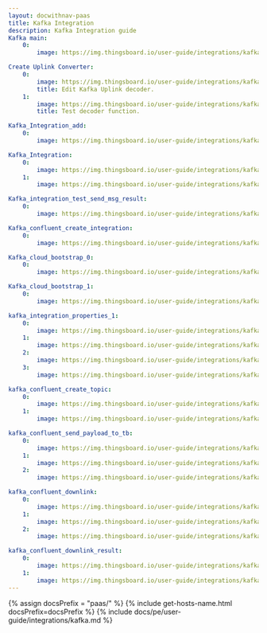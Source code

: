 ```yaml
---
layout: docwithnav-paas
title: Kafka Integration
description: Kafka Integration guide
Kafka main:
    0:
        image: https://img.thingsboard.io/user-guide/integrations/kafka/Kafka_main.png

Create Uplink Converter:
    0:
        image: https://img.thingsboard.io/user-guide/integrations/kafka/kafka_uplink_edit.png
        title: Edit Kafka Uplink decoder.
    1:
        image: https://img.thingsboard.io/user-guide/integrations/kafka/kafka_uplink_test_decoder.png
        title: Test decoder function.

Kafka_Integration_add:
    0:
        image: https://img.thingsboard.io/user-guide/integrations/kafka/kafka_integration_add.png

Kafka_Integration:
    0:
        image: https://img.thingsboard.io/user-guide/integrations/kafka/kafka_integration_edit_mode.png
    1:  
        image: https://img.thingsboard.io/user-guide/integrations/kafka/kafka_integration_save_changes.png

Kafka_integration_test_send_msg_result:
    0:
        image: https://img.thingsboard.io/user-guide/integrations/kafka/kafka_integration_test_send_msg_result.png

Kafka_confluent_create_integration:
    0:
        image: https://img.thingsboard.io/user-guide/integrations/kafka/confluent/create_integration/kafka_create_integration_main.png

Kafka_cloud_bootstrap_0:
    0:
        image: https://img.thingsboard.io/user-guide/integrations/kafka/confluent/create_integration/kafka_work_with_cluster_0.png

Kafka_cloud_bootstrap_1:
    0:
        image: https://img.thingsboard.io/user-guide/integrations/kafka/confluent/create_integration/kafka_work_with_cluster_1.png

kafka_integration_properties_1:
    0:
        image: https://img.thingsboard.io/user-guide/integrations/kafka/confluent/create_integration/kafka_integration_properties_API_keys_1.png
    1:
        image: https://img.thingsboard.io/user-guide/integrations/kafka/confluent/create_integration/kafka_integration_properties_API_keys_2.png
    2:
        image: https://img.thingsboard.io/user-guide/integrations/kafka/confluent/create_integration/kafka_integration_properties_API_keys_3.png
    3:
        image: https://img.thingsboard.io/user-guide/integrations/kafka/confluent/create_integration/kafka_integration_properties_1.png

kafka_confluent_create_topic:
    0:
        image: https://img.thingsboard.io/user-guide/integrations/kafka/confluent/create_integration/kafka_confluent_create_topic_0.png
    1:
        image: https://img.thingsboard.io/user-guide/integrations/kafka/confluent/create_integration/kafka_confluent_create_topic_1.png

kafka_confluent_send_payload_to_tb:
    0:
        image: https://img.thingsboard.io/user-guide/integrations/kafka/confluent/create_integration/kafka_confluent_send_payload_to_tb_0.png
    1:
        image: https://img.thingsboard.io/user-guide/integrations/kafka/confluent/create_integration/kafka_confluent_send_payload_to_tb_1.png
    2:
        image: https://img.thingsboard.io/user-guide/integrations/kafka/confluent/create_integration/kafka_confluent_send_payload_to_tb_2.png

kafka_confluent_downlink:
    0:
        image: https://img.thingsboard.io/user-guide/integrations/kafka/confluent/downlink/kafka_confluent_downlink_node_0.png
    1:
        image: https://img.thingsboard.io/user-guide/integrations/kafka/confluent/downlink/kafka_confluent_downlink_node_1.png
    2:
        image: https://img.thingsboard.io/user-guide/integrations/kafka/confluent/downlink/kafka_confluent_downlink_node_2.png

kafka_confluent_downlink_result:
    0:
        image: https://img.thingsboard.io/user-guide/integrations/kafka/confluent/downlink/kafka_confluent_downlink_result_0.png
    1:
        image: https://img.thingsboard.io/user-guide/integrations/kafka/confluent/downlink/kafka_confluent_downlink_result_1.png
---
```

{% assign docsPrefix = "paas/" %}
{% include get-hosts-name.html docsPrefix=docsPrefix %}
{% include docs/pe/user-guide/integrations/kafka.md %}
